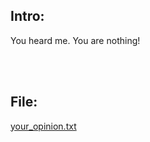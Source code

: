 ## Intro:
You heard me. You are nothing!

<br><br>

## File:
[your_opinion.txt](https://github.com/ChronosPK/Sibiu_Academic_CTF/files/10254133/your_opinion.txt)

